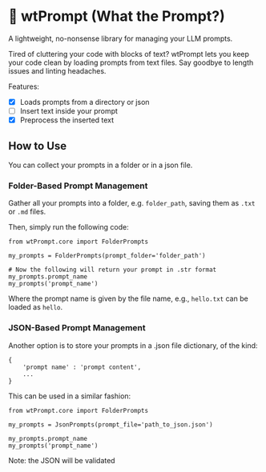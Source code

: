 # 🤌 wtPrompt (What the Prompt?)

A lightweight, no-nonsense library for managing your LLM prompts.

Tired of cluttering your code with blocks of text? wtPrompt lets you keep your code clean by loading prompts from text files. Say goodbye to length issues and linting headaches.

Features:

- [X] Loads prompts from a directory or json
- [ ] Insert text inside your prompt
- [X] Preprocess the inserted text

## How to Use

You can collect your prompts in a folder or in a json file.

### Folder-Based Prompt Management

Gather all your prompts into a folder, e.g. `folder_path`, saving them as `.txt` or `.md` files.

Then, simply run the following code:
    
    from wtPrompt.core import FolderPrompts

    my_prompts = FolderPrompts(prompt_folder='folder_path')

    # Now the following will return your prompt in .str format
    my_prompts.prompt_name
    my_prompts('prompt_name')

Where the prompt name is given by the file name, e.g., `hello.txt` can be loaded as `hello`.

### JSON-Based Prompt Management

Another option is to store your prompts in a .json file dictionary, of the kind:

    {
        'prompt name' : 'prompt content',
        ...
    }

This can be used in a similar fashion:

    from wtPrompt.core import FolderPrompts
    
    my_prompts = JsonPrompts(prompt_file='path_to_json.json')

    my_prompts.prompt_name
    my_prompts('prompt_name')

Note: the JSON will be validated
